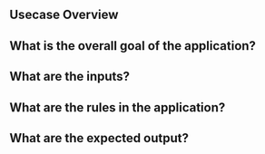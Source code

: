 ## Usecase Overview

## What is the overall goal of the application?

## What are the inputs? 

## What are the rules in the application?

## What are the expected output?


